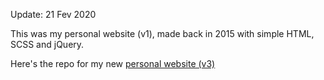 Update: 21 Fev 2020

This was my personal website (v1), made back in 2015 with simple HTML, SCSS and jQuery.

Here's the repo for my new [personal website (v3)](https://github.com/sandrina-p/personal_website_v3)
